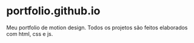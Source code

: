 # portfolio.github.io
Meu portfolio de motion design. Todos os projetos são feitos elaborados com html, css e js.
